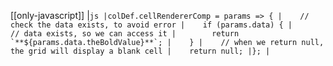 [[only-javascript]]
|```js
|colDef.cellRendererComp = params => {
|    // check the data exists, to avoid error
|    if (params.data) {
|        // data exists, so we can access it
|        return `**${params.data.theBoldValue}**`;
|    }
|    // when we return null, the grid will display a blank cell
|    return null;
|};
|```
